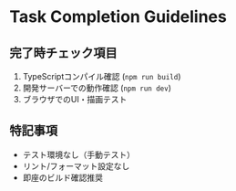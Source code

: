 # Task Completion Guidelines

## 完了時チェック項目
1. TypeScriptコンパイル確認 (`npm run build`)
2. 開発サーバーでの動作確認 (`npm run dev`)
3. ブラウザでのUI・描画テスト

## 特記事項
- テスト環境なし（手動テスト）
- リント/フォーマット設定なし
- 即座のビルド確認推奨
